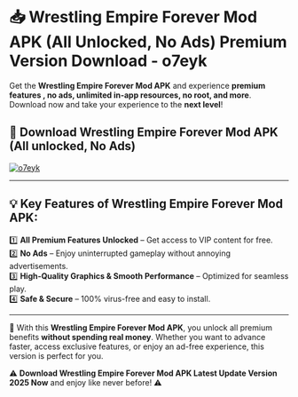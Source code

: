 # 📥 Wrestling Empire Forever Mod APK (All Unlocked, No Ads) Premium Version Download - o7eyk

Get the **Wrestling Empire Forever Mod APK** and experience **premium features , no ads, unlimited in-app resources, no root, and more**. Download now and take your experience to the **next level**!

## 📲 **Download Wrestling Empire Forever Mod APK (All unlocked, No Ads)**  

[![o7eyk](https://i.imgur.com/BIQs5tu.png)](https://hapymods.com?title=Wrestling+Empire+Forever+Mod+APK&ref=2B)

---

## 💡 **Key Features of Wrestling Empire Forever Mod APK:**

1️⃣  **All Premium Features Unlocked** – Get access to VIP content for free.  
2️⃣  **No Ads** – Enjoy uninterrupted gameplay without annoying advertisements.  
3️⃣  **High-Quality Graphics & Smooth Performance** – Optimized for seamless play.  
4️⃣  **Safe & Secure** – 100% virus-free and easy to install.  

---

📌 With this **Wrestling Empire Forever Mod APK**, you unlock all premium benefits **without spending real money**. Whether you want to advance faster, access exclusive features, or enjoy an ad-free experience, this version is perfect for you.  

⚠️ **Download Wrestling Empire Forever Mod APK Latest Update Version 2025 Now** and enjoy like never before! ⚠️